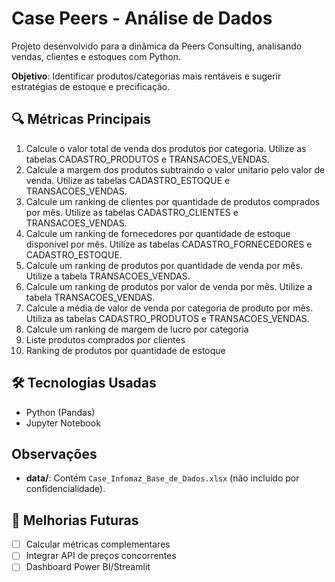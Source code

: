 # Case Peers - Análise de Dados

Projeto desenvolvido para a dinâmica da Peers Consulting, analisando vendas, clientes e estoques com Python.

**Objetivo**: Identificar produtos/categorias mais rentáveis e sugerir estratégias de estoque e precificação.

## 🔍 Métricas Principais
1. Calcule o valor total de venda dos produtos por categoria. Utilize as tabelas CADASTRO_PRODUTOS e TRANSACOES_VENDAS.
2. Calcule a margem dos produtos subtraindo o valor unitario pelo valor de venda. Utilize as tabelas CADASTRO_ESTOQUE e TRANSACOES_VENDAS.
3. Calcule um ranking de clientes por quantidade de produtos comprados por mês. Utilize as tabelas CADASTRO_CLIENTES e TRANSACOES_VENDAS.
4. Calcule um ranking de fornecedores por quantidade de estoque disponivel por mês. Utilize as tabelas CADASTRO_FORNECEDORES e CADASTRO_ESTOQUE.
5. Calcule um ranking de produtos por quantidade de venda por mês. Utilize a tabela TRANSACOES_VENDAS.
6. Calcule um ranking de produtos por valor de venda por mês. Utilize a tabela TRANSACOES_VENDAS.
7. Calcule a média de valor de venda por categoria de produto por mês. Utiliza as tabelas CADASTRO_PRODUTOS e TRANSACOES_VENDAS.
8. Calcule um ranking de margem de lucro por categoria
9. Liste produtos comprados por clientes
10. Ranking de produtos por quantidade de estoque

## 🛠️ Tecnologias Usadas
- Python (Pandas)
- Jupyter Notebook

## Observações
- **data/**: Contém `Case_Infomaz_Base_de_Dados.xlsx` (não incluído por confidencialidade).

## 🚀 Melhorias Futuras
- [ ] Calcular métricas complementares
- [ ] Integrar API de preços concorrentes
- [ ] Dashboard Power BI/Streamlit